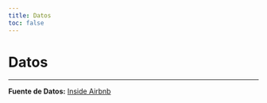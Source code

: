 ```yaml
---
title: Datos
toc: false
---
```


# Datos



---
**Fuente de Datos:** [Inside Airbnb](https://insideairbnb.com/get-the-data/)
